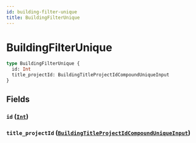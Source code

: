 ```yaml
---
id: building-filter-unique
title: BuildingFilterUnique
---
```


 # BuildingFilterUnique





```graphql
type BuildingFilterUnique {
  id: Int
  title_projectId: BuildingTitleProjectIdCompoundUniqueInput
}
```


## Fields

### `id` ([`Int`](/scalars/int))




### `title_projectId` ([`BuildingTitleProjectIdCompoundUniqueInput`](/inputs/building-title-project-id-compound-unique-input))






